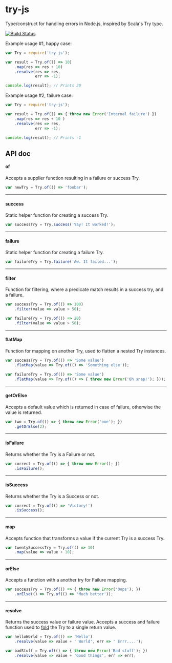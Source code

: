 # try-js
Type/construct for handling errors in Node.js, inspired by Scala's Try type.

[![Build Status](https://travis-ci.org/whirlwin/try-js.svg?branch=master)](https://travis-ci.org/whirlwin/try-js)

Example usage #1, happy case:
```javascript
var Try = require('try-js');

var result = Try.of(() => 10)
    .map(res => res + 10)
    .resolve(res => res,
             err => -1);

console.log(result); // Prints 20
```

Example usage #2, failure case:
```javascript
var Try = require('try-js');

var result = Try.of(() => { throw new Error('Internal failure') })
    .map(res => res + 10 )
    .resolve(res => res,
             err => -1);

console.log(result); // Prints -1
```

## API doc

#### of

Accepts a supplier function resulting in a failure or success Try.

```javascript
var newTry = Try.of(() => 'foobar');
```

---

#### success

Static helper function for creating a success Try.

```javascript
var successTry = Try.success('Yay! It worked!');
```

---

#### failure

Static helper function for creating a failure Try.

```javascript
var failureTry = Try.failure('Aw. It failed...');
```

---

#### filter

Function for filtering, where a predicate match results in a success try, and a failure.

```javascript
var successTry = Try.of(() => 100)
    .filter(value => value > 50);
```
    
```javascript
var failureTry = Try.of(() => 20)
    .filter(value => value > 50);
```

---

#### flatMap

Function for mapping on another Try, used to flatten a nested Try instances.

```javascript
var successTry = Try.of(() => 'Some value')
    .flatMap(value => Try.of(() => 'Something else'));
```

```javascript
var failureTry = Try.of(() => 'Some value')
    .flatMap(value => Try.of(() => { throw new Error('Oh snap!'); }));
```

---

#### getOrElse

Accepts a default value which is returned in case of failure, otherwise the value is returned.

```javascript
var two = Try.of(() => { throw new Error('one'); })
    .getOrElse(2);
```

---

#### isFailure

Returns whether the Try is a Failure or not.

```javascript
var correct = Try.of(() => { throw new Error(); })
    .isFailure();
```

---

#### isSuccess

Returns whether the Try is a Success or not.

```javascript
var correct = Try.of(() => 'Victory!')
    .isSuccess();
```

---

#### map

Accepts function that transforms a value if the current Try is a success Try.

```javascript
var twentySuccessTry = Try.of(() => 10)
    .map(value => value + 10);
```

---

#### orElse

Accepts a function with a another try for Failure mapping.

```javascript
var successTry = Try.of(() => { throw new Error('Oops'); })
    .orElse(() => Try.of(() => 'Much better'));
```

---

#### resolve

Returns the success value or failure value. Accepts a success and failure function used to
[fold](https://en.wikipedia.org/wiki/Fold_(higher-order_function)) the Try to a single return value.

```javascript
var helloWorld = Try.of(() => 'Hello')
    .resolve(value => value + ' World', err => ' Errr....');
```

```javascript
var badStuff = Try.of(() => { throw new Error('Bad stuff'); })
    .resolve(value => value + 'Good things', err => err);
```
